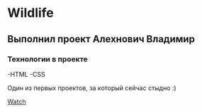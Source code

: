 # Wildlife
## Выполнил проект Алехнович Владимир
### Технологии в проекте
-HTML
-CSS

Один из первых проектов, за который сейчас стыдно :)

[Watch](https://alehnovich-vladimir.github.io/Wildlife/)

